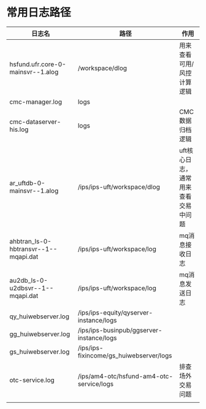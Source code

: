 # 常用日志路径

|  日志名   | 路径  | 作用 |
|  ----  | ----  | ---- |
|  hsfund.ufr.core-0-mainsvr--1.alog  |  /workspace/dlog  | 用来查看可用/风控计算逻辑 |
|  cmc-manager.log  | logs |  |
|  cmc-dataserver-his.log  | logs | CMC数据归档逻辑 |
|  ar_uftdb-0-mainsvr--1.alog  | /ips/ips-uft/workspace/dlog | uft核心日志，通常用来查看交易中问题 |
|  ahbtran_ls-0-hbtransvr--1--mqapi.dat  | /ips/ips-uft/workspace/log | mq消息接收日志 |
|  au2db_ls-0-u2dbsvr--1--mqapi.dat  | /ips/ips-uft/workspace/log | mq消息发送日志 |
|  qy_huiwebserver.log  | /ips/ips-equity/qyserver-instance/logs |  |
|  gg_huiwebserver.log  | /ips/ips-businpub/ggserver-instance/logs |  |
|  gs_huiwebserver.log  | /ips/ips-fixincome/gs_huiwebserver/logs |  |
|  otc-service.log  | /ips/am4-otc/hsfund-am4-otc-service/logs | 排查场外交易问题 |
|    | |